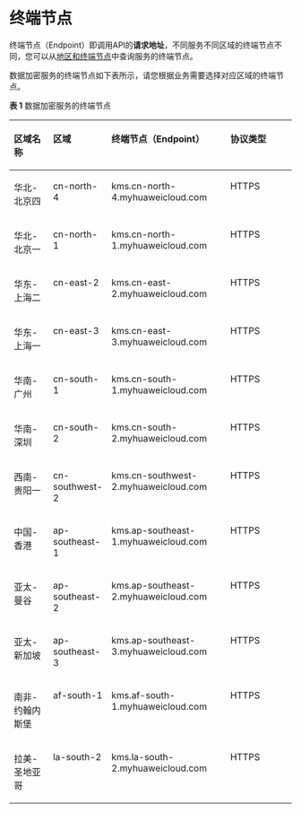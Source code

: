 # 终端节点<a name="dew_02_0052"></a>

终端节点（Endpoint）即调用API的**请求地址**，不同服务不同区域的终端节点不同，您可以从[地区和终端节点](https://developer.huaweicloud.com/endpoint?DEW)中查询服务的终端节点。

数据加密服务的终端节点如下表所示，请您根据业务需要选择对应区域的终端节点。

**表 1**  数据加密服务的终端节点

<a name="table624251224817"></a>
<table><thead align="left"><tr id="row1231819127484"><th class="cellrowborder" valign="top" width="14.941494149414941%" id="mcps1.2.5.1.1"><p id="p13181412114820"><a name="p13181412114820"></a><a name="p13181412114820"></a>区域名称</p>
</th>
<th class="cellrowborder" valign="top" width="16.811681168116813%" id="mcps1.2.5.1.2"><p id="p143181012134813"><a name="p143181012134813"></a><a name="p143181012134813"></a>区域</p>
</th>
<th class="cellrowborder" valign="top" width="43.05430543054305%" id="mcps1.2.5.1.3"><p id="p23181122483"><a name="p23181122483"></a><a name="p23181122483"></a>终端节点（Endpoint）</p>
</th>
<th class="cellrowborder" valign="top" width="25.192519251925194%" id="mcps1.2.5.1.4"><p id="p2011923285114"><a name="p2011923285114"></a><a name="p2011923285114"></a>协议类型</p>
</th>
</tr>
</thead>
<tbody><tr id="row1831815128487"><td class="cellrowborder" valign="top" width="14.941494149414941%" headers="mcps1.2.5.1.1 "><p id="p1646518232503"><a name="p1646518232503"></a><a name="p1646518232503"></a>华北-北京四</p>
</td>
<td class="cellrowborder" valign="top" width="16.811681168116813%" headers="mcps1.2.5.1.2 "><p id="p246517231509"><a name="p246517231509"></a><a name="p246517231509"></a>cn-north-4</p>
</td>
<td class="cellrowborder" valign="top" width="43.05430543054305%" headers="mcps1.2.5.1.3 "><p id="p1446532325010"><a name="p1446532325010"></a><a name="p1446532325010"></a>kms.cn-north-4.myhuaweicloud.com</p>
</td>
<td class="cellrowborder" valign="top" width="25.192519251925194%" headers="mcps1.2.5.1.4 "><p id="p04659231508"><a name="p04659231508"></a><a name="p04659231508"></a>HTTPS</p>
</td>
</tr>
<tr id="row1731851294813"><td class="cellrowborder" valign="top" width="14.941494149414941%" headers="mcps1.2.5.1.1 "><p id="p14465123105019"><a name="p14465123105019"></a><a name="p14465123105019"></a>华北-北京一</p>
</td>
<td class="cellrowborder" valign="top" width="16.811681168116813%" headers="mcps1.2.5.1.2 "><p id="p646522318503"><a name="p646522318503"></a><a name="p646522318503"></a>cn-north-1</p>
</td>
<td class="cellrowborder" valign="top" width="43.05430543054305%" headers="mcps1.2.5.1.3 "><p id="p124653234508"><a name="p124653234508"></a><a name="p124653234508"></a>kms.cn-north-1.myhuaweicloud.com</p>
</td>
<td class="cellrowborder" valign="top" width="25.192519251925194%" headers="mcps1.2.5.1.4 "><p id="p318511563518"><a name="p318511563518"></a><a name="p318511563518"></a>HTTPS</p>
</td>
</tr>
<tr id="row17318812184818"><td class="cellrowborder" valign="top" width="14.941494149414941%" headers="mcps1.2.5.1.1 "><p id="p946517232504"><a name="p946517232504"></a><a name="p946517232504"></a>华东-上海二</p>
</td>
<td class="cellrowborder" valign="top" width="16.811681168116813%" headers="mcps1.2.5.1.2 "><p id="p1546511232508"><a name="p1546511232508"></a><a name="p1546511232508"></a>cn-east-2</p>
</td>
<td class="cellrowborder" valign="top" width="43.05430543054305%" headers="mcps1.2.5.1.3 "><p id="p6465123115016"><a name="p6465123115016"></a><a name="p6465123115016"></a>kms.cn-east-2.myhuaweicloud.com</p>
</td>
<td class="cellrowborder" valign="top" width="25.192519251925194%" headers="mcps1.2.5.1.4 "><p id="p137461956145115"><a name="p137461956145115"></a><a name="p137461956145115"></a>HTTPS</p>
</td>
</tr>
<tr id="row825017595319"><td class="cellrowborder" valign="top" width="14.941494149414941%" headers="mcps1.2.5.1.1 "><p id="p104221729755"><a name="p104221729755"></a><a name="p104221729755"></a>华东-上海一</p>
</td>
<td class="cellrowborder" valign="top" width="16.811681168116813%" headers="mcps1.2.5.1.2 "><p id="p194221629453"><a name="p194221629453"></a><a name="p194221629453"></a>cn-east-3</p>
</td>
<td class="cellrowborder" valign="top" width="43.05430543054305%" headers="mcps1.2.5.1.3 "><p id="p134221129056"><a name="p134221129056"></a><a name="p134221129056"></a>kms.cn-east-3.myhuaweicloud.com</p>
</td>
<td class="cellrowborder" valign="top" width="25.192519251925194%" headers="mcps1.2.5.1.4 "><p id="p542242912516"><a name="p542242912516"></a><a name="p542242912516"></a>HTTPS</p>
</td>
</tr>
<tr id="row13182124483"><td class="cellrowborder" valign="top" width="14.941494149414941%" headers="mcps1.2.5.1.1 "><p id="p3465192395018"><a name="p3465192395018"></a><a name="p3465192395018"></a>华南-广州</p>
</td>
<td class="cellrowborder" valign="top" width="16.811681168116813%" headers="mcps1.2.5.1.2 "><p id="p154655231504"><a name="p154655231504"></a><a name="p154655231504"></a>cn-south-1</p>
</td>
<td class="cellrowborder" valign="top" width="43.05430543054305%" headers="mcps1.2.5.1.3 "><p id="p154656236502"><a name="p154656236502"></a><a name="p154656236502"></a>kms.cn-south-1.myhuaweicloud.com</p>
</td>
<td class="cellrowborder" valign="top" width="25.192519251925194%" headers="mcps1.2.5.1.4 "><p id="p19335105711514"><a name="p19335105711514"></a><a name="p19335105711514"></a>HTTPS</p>
</td>
</tr>
<tr id="row1670718191559"><td class="cellrowborder" valign="top" width="14.941494149414941%" headers="mcps1.2.5.1.1 "><p id="p770801919519"><a name="p770801919519"></a><a name="p770801919519"></a>华南-深圳</p>
</td>
<td class="cellrowborder" valign="top" width="16.811681168116813%" headers="mcps1.2.5.1.2 "><p id="p270812191852"><a name="p270812191852"></a><a name="p270812191852"></a>cn-south-2</p>
</td>
<td class="cellrowborder" valign="top" width="43.05430543054305%" headers="mcps1.2.5.1.3 "><p id="p27085196515"><a name="p27085196515"></a><a name="p27085196515"></a>kms.cn-south-2.myhuaweicloud.com</p>
</td>
<td class="cellrowborder" valign="top" width="25.192519251925194%" headers="mcps1.2.5.1.4 "><p id="p77089199515"><a name="p77089199515"></a><a name="p77089199515"></a>HTTPS</p>
</td>
</tr>
<tr id="row2789712195011"><td class="cellrowborder" valign="top" width="14.941494149414941%" headers="mcps1.2.5.1.1 "><p id="p10467192395013"><a name="p10467192395013"></a><a name="p10467192395013"></a>西南-贵阳一</p>
</td>
<td class="cellrowborder" valign="top" width="16.811681168116813%" headers="mcps1.2.5.1.2 "><p id="p13467152311506"><a name="p13467152311506"></a><a name="p13467152311506"></a>cn-southwest-2</p>
</td>
<td class="cellrowborder" valign="top" width="43.05430543054305%" headers="mcps1.2.5.1.3 "><p id="p3467112315501"><a name="p3467112315501"></a><a name="p3467112315501"></a>kms.cn-southwest-2.myhuaweicloud.com</p>
</td>
<td class="cellrowborder" valign="top" width="25.192519251925194%" headers="mcps1.2.5.1.4 "><p id="p790685765114"><a name="p790685765114"></a><a name="p790685765114"></a>HTTPS</p>
</td>
</tr>
<tr id="row18703153503"><td class="cellrowborder" valign="top" width="14.941494149414941%" headers="mcps1.2.5.1.1 "><p id="p946710231500"><a name="p946710231500"></a><a name="p946710231500"></a>中国-香港</p>
</td>
<td class="cellrowborder" valign="top" width="16.811681168116813%" headers="mcps1.2.5.1.2 "><p id="p15467102312504"><a name="p15467102312504"></a><a name="p15467102312504"></a>ap-southeast-1</p>
</td>
<td class="cellrowborder" valign="top" width="43.05430543054305%" headers="mcps1.2.5.1.3 "><p id="p0467172317506"><a name="p0467172317506"></a><a name="p0467172317506"></a>kms.ap-southeast-1.myhuaweicloud.com</p>
</td>
<td class="cellrowborder" valign="top" width="25.192519251925194%" headers="mcps1.2.5.1.4 "><p id="p1499195814512"><a name="p1499195814512"></a><a name="p1499195814512"></a>HTTPS</p>
</td>
</tr>
<tr id="row1337642165913"><td class="cellrowborder" valign="top" width="14.941494149414941%" headers="mcps1.2.5.1.1 "><p id="p7337154225913"><a name="p7337154225913"></a><a name="p7337154225913"></a>亚太-曼谷</p>
</td>
<td class="cellrowborder" valign="top" width="16.811681168116813%" headers="mcps1.2.5.1.2 "><p id="p11337742125915"><a name="p11337742125915"></a><a name="p11337742125915"></a>ap-southeast-2</p>
</td>
<td class="cellrowborder" valign="top" width="43.05430543054305%" headers="mcps1.2.5.1.3 "><p id="p133714428599"><a name="p133714428599"></a><a name="p133714428599"></a>kms.ap-southeast-2.myhuaweicloud.com</p>
</td>
<td class="cellrowborder" valign="top" width="25.192519251925194%" headers="mcps1.2.5.1.4 "><p id="p5337154216593"><a name="p5337154216593"></a><a name="p5337154216593"></a>HTTPS</p>
</td>
</tr>
<tr id="row1770915391531"><td class="cellrowborder" valign="top" width="14.941494149414941%" headers="mcps1.2.5.1.1 "><p id="p1670919399537"><a name="p1670919399537"></a><a name="p1670919399537"></a>亚太-新加坡</p>
</td>
<td class="cellrowborder" valign="top" width="16.811681168116813%" headers="mcps1.2.5.1.2 "><p id="p971003910534"><a name="p971003910534"></a><a name="p971003910534"></a>ap-southeast-3</p>
</td>
<td class="cellrowborder" valign="top" width="43.05430543054305%" headers="mcps1.2.5.1.3 "><p id="p37101239195318"><a name="p37101239195318"></a><a name="p37101239195318"></a>kms.ap-southeast-3.myhuaweicloud.com</p>
</td>
<td class="cellrowborder" valign="top" width="25.192519251925194%" headers="mcps1.2.5.1.4 "><p id="p6710113985314"><a name="p6710113985314"></a><a name="p6710113985314"></a>HTTPS</p>
</td>
</tr>
<tr id="row64371348115811"><td class="cellrowborder" valign="top" width="14.941494149414941%" headers="mcps1.2.5.1.1 "><p id="p243774812581"><a name="p243774812581"></a><a name="p243774812581"></a>南非-约翰内斯堡</p>
</td>
<td class="cellrowborder" valign="top" width="16.811681168116813%" headers="mcps1.2.5.1.2 "><p id="p184371848185820"><a name="p184371848185820"></a><a name="p184371848185820"></a>af-south-1</p>
</td>
<td class="cellrowborder" valign="top" width="43.05430543054305%" headers="mcps1.2.5.1.3 "><p id="p4437184835811"><a name="p4437184835811"></a><a name="p4437184835811"></a>kms.af-south-1.myhuaweicloud.com</p>
</td>
<td class="cellrowborder" valign="top" width="25.192519251925194%" headers="mcps1.2.5.1.4 "><p id="p1943874811585"><a name="p1943874811585"></a><a name="p1943874811585"></a>HTTPS</p>
</td>
</tr>
<tr id="row281614314583"><td class="cellrowborder" valign="top" width="14.941494149414941%" headers="mcps1.2.5.1.1 "><p id="p9817184314581"><a name="p9817184314581"></a><a name="p9817184314581"></a>拉美-圣地亚哥</p>
</td>
<td class="cellrowborder" valign="top" width="16.811681168116813%" headers="mcps1.2.5.1.2 "><p id="p10817443125811"><a name="p10817443125811"></a><a name="p10817443125811"></a>la-south-2</p>
</td>
<td class="cellrowborder" valign="top" width="43.05430543054305%" headers="mcps1.2.5.1.3 "><p id="p881794315818"><a name="p881794315818"></a><a name="p881794315818"></a>kms.la-south-2.myhuaweicloud.com</p>
</td>
<td class="cellrowborder" valign="top" width="25.192519251925194%" headers="mcps1.2.5.1.4 "><p id="p118171843135811"><a name="p118171843135811"></a><a name="p118171843135811"></a>HTTPS</p>
</td>
</tr>
</tbody>
</table>

